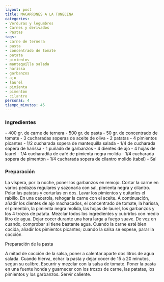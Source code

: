 ```yaml
---
layout: post
title: MACARRONES A LA TUNECINA
categories:
- Verduras y legumbres
- Carnes y derivados
- Pastas
tags:
- carne de ternera
- pasta
- concentrado de tomate
- patata
- pimientos
- mantequilla salada
- harissa
- garbanzos
- ajo
- laurel
- pimienta
- pimentón
- cilantro
personas: 4 
tiempo_minutos: 45 
---
```

<h3>Ingredientes</h3>
- 400 gr. de carne de ternera
- 500 gr. de pasta
- 50 gr. de concentrado de tomate
- 3 cucharadas soperas de aceite de oliva
- 2 patatas
- 4 pimientos picantes
- 1/2 cucharada sopera de mantequilla salada
- 1/4 de cucharada sopera de harissa
- 1 puñado de garbanzos
- 4 dientes de ajo
- 4 hojas de laurel
- 1/4 cucharadita de café de pimienta negra molida
- 1/4 cucharada sopera de pimentón
- 1/4 cucharada sopera de cilantro molido (tabel) 
- Sal

<h3>Preparación</h3>
La víspera, por la noche, poner los garbanzos en remojo. Cortar la carne en varios pedazos regulares y sazonarla con sal, pimienta negra y cilantro. Pelar las patatas y cortarlas en dos. Lavar los pimientos y quitarles el rabillo. En una cacerola, rehogar la carne con el aceite. A continuación, añadir los dientes de ajo machacados, el concentrado de tomate, la harissa, el pimentón, la pimienta negra molida, las hojas de laurel, los garbanzos y los 4 trozos de patata. Mezclar todos los ingredientes y cubrirlos con medio litro de agua. Dejar cocer durante una hora larga a fuego suave. De vez en cuando, comprobar si tiene bastante agua. Cuando la carne esté bien cocida, añadir los pimientos picantes; cuando la salsa se espese, parar la cocción.

Preparación de la pasta

A mitad de cocción de la salsa, poner a calentar aparte dos litros de agua salada. Cuando hierva, echar la pasta y dejar cocer de 15 a 20 minutos, según su calibre. Escurrir y mezclar con la salsa de tomate. Poner la pasta en una fuente honda y guarnecer con los trozos de carne, las patatas, los pimientos y los garbanzos. Servir caliente.